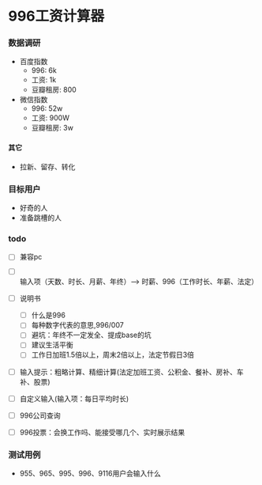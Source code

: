 # 996工资计算器

### 数据调研
* 百度指数
  * 996: 6k
  * 工资: 1k
  * 豆瓣租房: 800
* 微信指数
  * 996: 52w
  * 工资: 900W
  * 豆瓣租房: 3w

#### 其它
* 拉新、留存、转化

### 目标用户
* 好奇的人
* 准备跳槽的人


### todo
* [ ] 兼容pc
* [ ] 输入项（天数、时长、月薪、年终）--> 时薪、996（工作时长、年薪、法定）
* [ ] 说明书
  * [ ] 什么是996
  * [ ] 每种数字代表的意思,996/007
  * [ ] 避坑：年终不一定发全、提成base的坑
  * [ ] 建议生活平衡
  * [ ] 工作日加班1.5倍以上，周末2倍以上，法定节假日3倍
* [ ] 输入提示：粗略计算、精细计算(法定加班工资、公积金、餐补、房补、车补、股票)
* [ ] 自定义输入(输入项：每日平均时长)
* [ ] 996公司查询
* [ ] 996投票：会换工作吗、能接受哪几个、实时展示结果


### 测试用例
* 955、965、995、996、9116用户会输入什么
